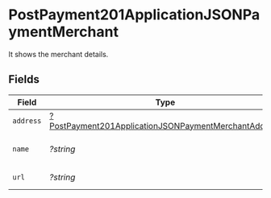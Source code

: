 # PostPayment201ApplicationJSONPaymentMerchant

It shows the merchant details.


## Fields

| Field                                                                                                                                  | Type                                                                                                                                   | Required                                                                                                                               | Description                                                                                                                            | Example                                                                                                                                |
| -------------------------------------------------------------------------------------------------------------------------------------- | -------------------------------------------------------------------------------------------------------------------------------------- | -------------------------------------------------------------------------------------------------------------------------------------- | -------------------------------------------------------------------------------------------------------------------------------------- | -------------------------------------------------------------------------------------------------------------------------------------- |
| `address`                                                                                                                              | [?PostPayment201ApplicationJSONPaymentMerchantAddress](../../models/operations/PostPayment201ApplicationJSONPaymentMerchantAddress.md) | :heavy_minus_sign:                                                                                                                     | Merchant address.                                                                                                                      |                                                                                                                                        |
| `name`                                                                                                                                 | *?string*                                                                                                                              | :heavy_minus_sign:                                                                                                                     | Name of the merchant.                                                                                                                  | John Doe                                                                                                                               |
| `url`                                                                                                                                  | *?string*                                                                                                                              | :heavy_minus_sign:                                                                                                                     | URL of the merchant.                                                                                                                   | https://acmecorp.com                                                                                                                   |